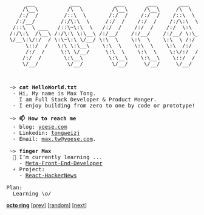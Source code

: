 <pre>
      ___           ___           ___       ___       ___     
     /\__\         /\  \         /\__\     /\__\     /\  \    
    /:/  /        /::\  \       /:/  /    /:/  /    /::\  \   
   /:/__/        /:/\:\  \     /:/  /    /:/  /    /:/\:\  \  
  /::\  \ ___   /::\~\:\  \   /:/  /    /:/  /    /:/  \:\  \ 
 /:/\:\  /\__\ /:/\:\ \:\__\ /:/__/    /:/__/    /:/__/ \:\__\
 \/__\:\/:/  / \:\~\:\ \/__/ \:\  \    \:\  \    \:\  \ /:/  /
      \::/  /   \:\ \:\__\    \:\  \    \:\  \    \:\  /:/  / 
      /:/  /     \:\ \/__/     \:\  \    \:\  \    \:\/:/  /  
     /:/  /       \:\__\        \:\__\    \:\__\    \::/  /   
     \/__/         \/__/         \/__/     \/__/     \/__/    


</pre>

<pre>
 ~> <strong>cat HelloWorld.txt</strong>
  - Hi, My name is Max Tong. 
    I am Full Stack Developer & Product Manger.
  - I enjoy building from zero to one by code or prototype! 

 ~> <strong>📫 How to reach me</strong>
  - blog: <a href="yoese.com">yoese.com</a>
  - Linkedin: <a href="https://www.linkedin.com/in/tongweizj/">tongweizj</a>
  - Email: <a href="mailto:max.tw@yoese.com">max.tw@yoese.com</a>.

 ~> <strong>finger Max</strong>
  🌱 I’m currently learning ...
    - <a href="https://github.com/tongweizj/Developer-Certificates-and-Courses/tree/main/Coursera_Meta-Front-End-Developer">Meta-Front-End-Developer</a>
  ⚡ Project:
    - <a href="https://github.com/tongweizj/React-HackerNews">React-HackerNews</a>

Plan:
  Learning \o/
</pre>

[**octo ring**](https://octo-ring.com/)
[[prev](https://octo-ring.com/p/hedyhli/prev)]  [[random](https://octo-ring.com/p/hedyhli/random)]  [[next](https://octo-ring.com/p/hedyhli/next)]

<!-- is my profile readme not mobile-friendly? I'd love to improve. let me know your suggestions -->

<!--
**tongweizj/tongweizj** is a ✨ _special_ ✨ repository because its `README.md` (this file) appears on your GitHub profile.

Here are some ideas to get you started:

- 🔭 I’m currently working on ...
- 🌱 I’m currently learning ...
- 👯 I’m looking to collaborate on ...
- 🤔 I’m looking for help with ...
- 💬 Ask me about ...
- 📫 How to reach me: ...
- 😄 Pronouns: ...
- ⚡ Fun fact: ...
-->
